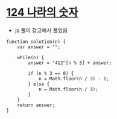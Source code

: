 # [124 나라의 숫자](https://programmers.co.kr/learn/courses/30/lessons/12899#)
- js 풀이 참고해서 풀었음
```JS
function solution(n) {
    var answer = "";
    
    while(n) {
        answer = "412"[n % 3] + answer;
        
        if (n % 3 == 0) {
            n = Math.floor(n / 3) - 1;
        } else {
            n = Math.floor(n / 3);
        }
    }
    return answer;
}
```